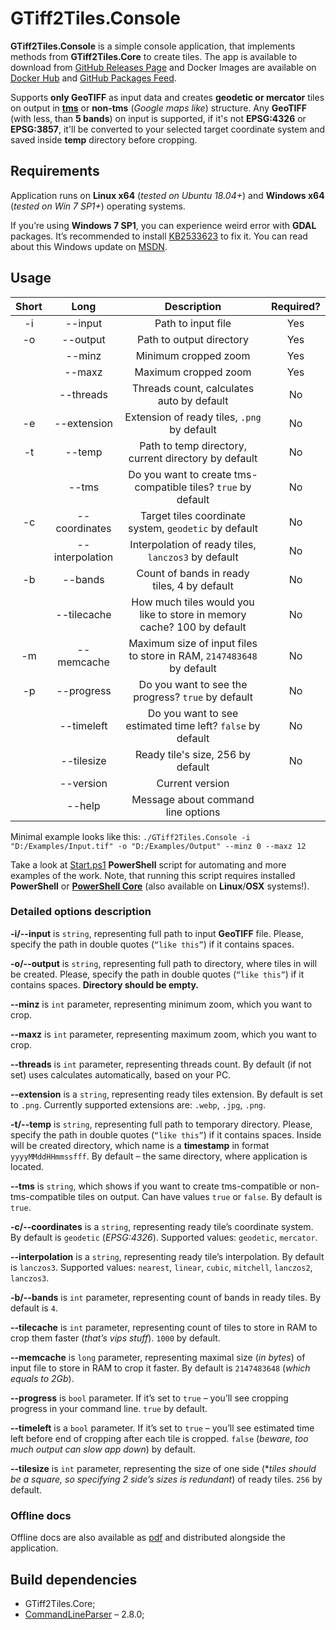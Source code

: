 # GTiff2Tiles.Console

**GTiff2Tiles.Console** is a simple console application, that implements methods from **GTiff2Tiles.Core** to create tiles. The app is available to download from [GitHub Releases Page](https://github.com/Gigas002/GTiff2Tiles/releases) and Docker Images are available on [Docker Hub](https://hub.docker.com/r/gigas002/gtiff2tiles-console) and [GitHub Packages Feed](https://github.com/Gigas002/GTiff2Tiles/packages).

Supports **only GeoTIFF** as input data and creates **geodetic or mercator** tiles on output in **[tms](https://wiki.osgeo.org/wiki/Tile_Map_Service_Specification)** or **non-tms** (*Google maps like*) structure.
Any **GeoTIFF** (with less, than **5 bands**) on input is supported, if it's not **EPSG:4326** or **EPSG:3857**, it'll be converted to your selected target coordinate system and saved inside **temp** directory before cropping.

## Requirements

Application runs on **Linux x64** (*tested on Ubuntu 18.04+*) and **Windows x64** (*tested on Win 7 SP1+*) operating systems.

If you’re using **Windows 7 SP1**, you can experience weird error with **GDAL** packages. It’s recommended to install [KB2533623](https://www.microsoft.com/en-us/download/details.aspx?id=26764) to fix it. You can read about this Windows update on [MSDN](https://support.microsoft.com/en-us/help/2533623/microsoft-security-advisory-insecure-library-loading-could-allow-remot).

## Usage

| Short |      Long       |                         Description                          | Required? |
| :---: | :-------------: | :----------------------------------------------------------: | :-------: |
|  -i   |     --input     |                      Path to input file                      |    Yes    |
|  -o   |    --output     |                   Path to output directory                   |    Yes    |
|       |     --minz      |                     Minimum cropped zoom                     |    Yes    |
|       |     --maxz      |                     Maximum cropped zoom                     |    Yes    |
|       |    --threads    |          Threads count, calculates auto by default           |    No     |
|  -e   |   --extension   |         Extension of ready tiles, `.png` by default          |    No     |
|  -t   |     --temp      |     Path to temp directory, current directory by default     |    No     |
|       |      --tms      | Do you want to create tms-compatible tiles? `true` by default |    No     |
|  -c   |  --coordinates  |    Target tiles coordinate system, `geodetic` by default     |    No     |
|       | --interpolation |     Interpolation of ready tiles, `lanczos3` by default      |    No     |
|  -b   |     --bands     |         Count of bands in ready tiles, 4 by default          |    No     |
|       |   --tilecache   | How much tiles would you like to store in memory cache? 100 by default |    No     |
|  -m   |   --memcache    | Maximum size of input files to store in RAM, `2147483648` by default |    No     |
|  -p   |   --progress    |      Do you want to see the progress? `true` by default      |    No     |
|       |   --timeleft    |  Do you want to see estimated time left? `false` by default  |    No     |
|       |   --tilesize    |              Ready tile's size, 256 by default               |    No     |
|       |    --version    |                       Current version                        |           |
|       |     --help      |              Message about command line options              |           |

Minimal example looks like this: `./GTiff2Tiles.Console -i "D:/Examples/Input.tif" -o "D:/Examples/Output" --minz 0 --maxz 12`

Take a look at [Start.ps1](https://github.com/Gigas002/GTiff2Tiles/blob/master/GTiff2Tiles.Console/Start.ps1) **PowerShell** script for automating and more examples of the work. Note, that running this script requires installed **PowerShell** or **[PowerShell Core](https://github.com/PowerShell/PowerShell)** (also available on **Linux**/**OSX** systems!).

### Detailed options description

**-i/--input** is `string`, representing full path to input **GeoTIFF** file. Please, specify the path in double quotes (`“like this”`) if it contains spaces.

**-o/--output** is `string`, representing full path to directory, where tiles in will be created. Please, specify the path in double quotes (`“like this”`) if it contains spaces. **Directory should be empty.**

**--minz** is `int` parameter, representing minimum zoom, which you want to crop.

**--maxz** is `int` parameter, representing maximum zoom, which you want to crop.

**--threads** is `int` parameter, representing threads count. By default (if not set) uses calculates automatically, based on your PC.

**--extension** is a `string`, representing ready tiles extension. By default is set to `.png`. Currently supported extensions are: `.webp`, `.jpg`, `.png`.

**-t/--temp** is `string`, representing full path to temporary directory. Please, specify the path in double quotes (`“like this”`) if it contains spaces. Inside will be created directory, which name is a **timestamp** in format `yyyyMMddHHmmssfff`. By default – the same directory, where application is located.

**--tms** is `string`, which shows if you want to create tms-compatible or non-tms-compatible tiles on output. Can have values `true` or `false`. By default is `true`.

**-c/--coordinates** is a `string`, representing ready tile’s coordinate system. By default is `geodetic` (*EPSG:4326*). Supported values: `geodetic`, `mercator`.

**--interpolation** is a `string`, representing ready tile’s interpolation. By default is `lanczos3`. Supported values: `nearest`, `linear`, `cubic`, `mitchell`, `lanczos2`, `lanczos3`.

**-b/--bands** is `int` parameter, representing count of bands in ready tiles. By default is `4`.

**--tilecache** is `int` parameter, representing count of tiles to store in RAM to crop them faster (*that’s vips stuff*). `1000` by default.

**--memcache** is `long` parameter, representing maximal size (*in bytes*) of input file to store in RAM to crop it faster. By default is `2147483648` (*which equals to 2Gb*).

**--progress** is `bool` parameter. If it’s set to `true` – you’ll see cropping progress in your command line. `true` by default.

**--timeleft** is a `bool` parameter. If it’s set to `true` – you’ll see estimated time left before end of cropping after each tile is cropped. `false` (*beware, too much output can slow app down*) by default.

**--tilesize** is `int` parameter, representing the size of one side (**tiles should be a square, so specifying 2 side’s sizes is redundant*) of ready tiles. `256` by default.

### Offline docs

Offline docs are also available as [pdf](https://github.com/Gigas002/GTiff2Tiles/blob/master/GTiff2Tiles.Console/console-index.pdf) and distributed alongside the application.

## Build dependencies

- GTiff2Tiles.Core;
- [CommandLineParser](https://www.nuget.org/packages/CommandLineParser/) – 2.8.0;
